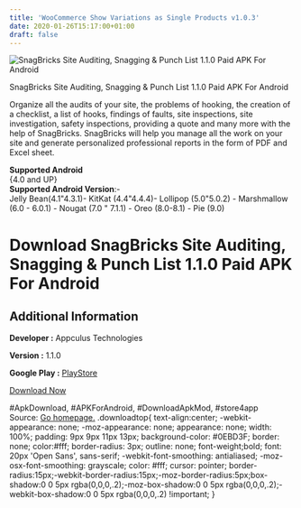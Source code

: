 ```yaml
---
title: 'WooCommerce Show Variations as Single Products v1.0.3'
date: 2020-01-26T15:17:00+01:00
draft: false
---
```


![SnagBricks Site Auditing, Snagging & Punch List 1.1.0 Paid APK For Android](https://i0.wp.com/apkhome.net/wp-content/uploads/2020/01/SnagBricks-Site-Auditing-Snagging-Punch-List-1.1.0-Paid.png "SnagBricks Site Auditing, Snagging & Punch List 1.1.0 Paid APK For Android")

  

SnagBricks Site Auditing, Snagging & Punch List 1.1.0 Paid APK For Android

Organize all the audits of your site, the problems of hooking, the creation of a checklist, a list of hooks, findings of faults, site inspections, site investigation, safety inspections, providing a quote and many more with the help of SnagBricks. SnagBricks will help you manage all the work on your site and generate personalized professional reports in the form of PDF and Excel sheet.

**Supported Android**  
{4.0 and UP}  
**Supported Android Version**:-  
Jelly Bean(4.1"4.3.1)- KitKat (4.4"4.4.4)- Lollipop (5.0"5.0.2) - Marshmallow (6.0 - 6.0.1) - Nougat (7.0 " 7.1.1) - Oreo (8.0-8.1) - Pie (9.0)

Download SnagBricks Site Auditing, Snagging & Punch List 1.1.0 Paid APK For Android
===================================================================================

Additional Information
----------------------

**Developer :** Appculus Technologies

**Version :** 1.1.0

**Google Play :** [PlayStore](https://play.google.com/store/apps/details?id=com.snagbricks&hl=en)

  

[Download Now](https://store4app.co/post/snagbricks-site-auditing-snagging-amp-punch-list-1-1-0-paid-apk-for-android_1580046835)

  
#ApkDownload, #APKForAndroid, #DownloadApkMod, #store4app  
Source: [Go homepage.](https://store4app.co/post/snagbricks-site-auditing-snagging-amp-punch-list-1-1-0-paid-apk-for-android_1580046835) .downloadtop{ text-align:center; -webkit-appearance: none; -moz-appearance: none; appearance: none; width: 100%; padding: 9px 9px 11px 13px; background-color: #0EBD3F; border: none; color:#fff; border-radius: 3px; outline: none; font-weight;bold; font: 20px 'Open Sans', sans-serif; -webkit-font-smoothing: antialiased; -moz-osx-font-smoothing: grayscale; color: #fff; cursor: pointer; border-radius:15px;-webkit-border-radius:15px;-moz-border-radius:5px;box-shadow:0 0 5px rgba(0,0,0,.2);-moz-box-shadow:0 0 5px rgba(0,0,0,.2);-webkit-box-shadow:0 0 5px rgba(0,0,0,.2) !important; }